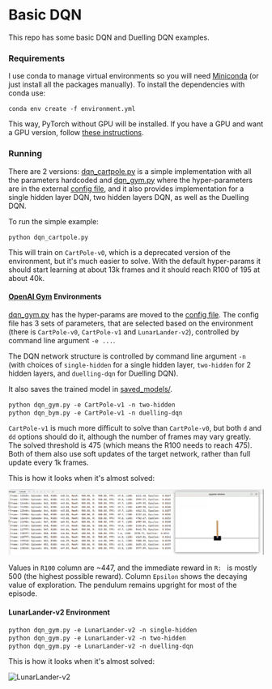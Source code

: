 # Basic DQN

This repo has some basic DQN and Duelling DQN examples.

### Requirements
I use conda to manage virtual environments so you will need [Miniconda](https://docs.conda.io/projects/conda/en/latest/user-guide/install/index.html) (or just install all the packages manually).
To install the dependencies with conda use:

    conda env create -f environment.yml

This way, PyTorch without GPU will be installed. If you have a GPU and want a GPU version, follow [these instructions](https://pytorch.org/get-started/locally/).

### Running

There are 2 versions: [dqn_cartpole.py](dqn_cartpole.py) is a simple implementation with all the parameters hardcoded 
and [dqn_gym.py](dqn_gym.py) where the hyper-parameters are in the external [config file](config/dqn.yaml), and it also provides implementation for a single hidden layer DQN, two hidden layers DQN, as well as the Duelling DQN.

To run the simple example:

    python dqn_cartpole.py

This will train on `CartPole-v0`, which is a deprecated version of the environment, but it's much easier to solve.
With the default hyper-params it should start learning at about 13k frames and it should reach R100 of 195 at about 40k.

#### [OpenAI Gym](https://www.gymlibrary.dev/) Environments

[dqn_gym.py](dqn_gym.py) has the hyper-params are moved to the [config file](config/dqn.yaml). The config file has 3 sets of parameters, that are selected based on the environment (there is `CartPole-v0`, `CartPole-v1` and `LunarLander-v2`), controlled by command line argument `-e ...`.

The DQN network structure is controlled by command line argument `-n ` (with choices of `single-hidden` for a single hidden layer, `two-hidden` for 2 hidden layers, and `duelling-dqn` for Duelling DQN).

It also saves the trained model in [saved_models/](saved_models/).

    python dqn_gym.py -e CartPole-v1 -n two-hidden
    python dqn_bym.py -e CartPole-v1 -n duelling-dqn

`CartPole-v1` is much more difficult to solve than `CartPole-v0`, but both `d` and `dd` options should do it, although the number of frames may vary greatly.
The solved threshold is 475 (which means the R100 needs to reach 475). Both of them also use soft updates of the target network, rather than full update every 1k frames.

This is how it looks when it's almost solved:

![CartPole-v1](resources/CartPole-v1.gif)

Values in `R100` column are ~447, and the immediate reward in `R: ` is mostly 500 (the highest possible reward). Column `Epsilon` shows the decaying value of exploration.
The pendulum remains upgright for most of the episode.

#### LunarLander-v2 Environment

    python dqn_gym.py -e LunarLander-v2 -n single-hidden
    python dqn_gym.py -e LunarLander-v2 -n two-hidden
    python dqn_gym.py -e LunarLander-v2 -n duelling-dqn

This is how it looks when it's almost solved:

![LunarLander-v2](resources/LunarLander-v2.gif)